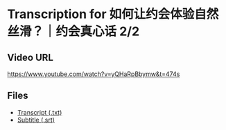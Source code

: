 # Transcription for 如何让约会体验自然丝滑？｜约会真心话 2/2
## Video URL
https://www.youtube.com/watch?v=yQHaRpBbymw&t=474s
 
## Files
- [Transcript (.txt)](./transcript.txt)
- [Subtitle (.srt)](./transcript.srt)

